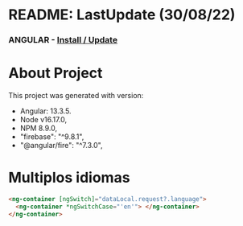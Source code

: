 # README: LastUpdate (30/08/22)

### ANGULAR - [Install / Update](.readme/angular.md) 
# About Project

This project was generated with version:
- Angular: 13.3.5.
- Node v16.17.0,
- NPM 8.9.0,
- "firebase": "^9.8.1",
- "@angular/fire": "^7.3.0",

# Multiplos idiomas

```html
<ng-container [ngSwitch]="dataLocal.request?.language">
  <ng-container *ngSwitchCase="'en'"> </ng-container>
</ng-container>
```